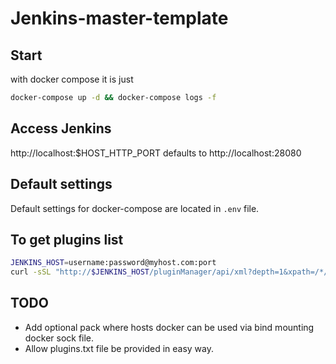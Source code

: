 # Jenkins-master-template

## Start

with docker compose it is just

```bash
docker-compose up -d && docker-compose logs -f
```

## Access Jenkins

http://localhost:$HOST_HTTP_PORT defaults to http://localhost:28080

## Default settings

Default settings for docker-compose are located in `.env` file.

## To get plugins list

```bash
JENKINS_HOST=username:password@myhost.com:port
curl -sSL "http://$JENKINS_HOST/pluginManager/api/xml?depth=1&xpath=/*/*/shortName|/*/*/version&wrapper=plugins" | perl -pe 's/.*?<shortName>([\w-]+).*?<version>([^<]+)()(<\/\w+>)+/\1 \2\n/g'|sed 's/ /:/'
```

## TODO

- Add optional pack where hosts docker can be used via bind mounting docker sock file.
- Allow plugins.txt file be provided in easy way.
